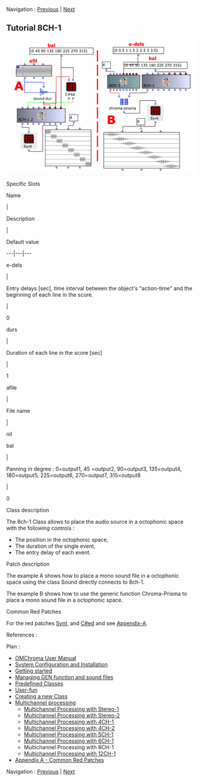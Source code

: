 
Navigation : [Previous](06-6ch-1 "page précédente\(Multichannel
Processing with 6CH-1\)") | [Next](08-12ch-1 "page
suivante\(Multichannel Processing with 12CH-1\)")
## Tutorial 8CH-1

![](../res/8ch-1.png)

Specific Slots

Name

|

Description

|

Default value  
  
---|---|---  
  
e-dels

|

Entry delays [sec], time interval between the object's "action-time" and the
beginning of each line in the score.

|

0  
  
durs

|

Duration of each line in the score [sec]

|

1  
  
afile

|

File name

|

nil  
  
bal

|

Panning in degree : 0=output1, 45 =output2, 90=output3, 135=output4,
180=output5, 225=output6, 270=output7, 315=output8

|

0  
  
Class description

The 8ch-1 Class allows to place the audio source in a octophonic space with
the following controls :

  * The position in the octophonic space,
  * The duration of the single event,
  * The entry delay of each event.

Patch description

The example A shows how to place a mono sound file in a octophonic space using
the class Sound directly connects to 8ch-1.

The example B shows how to use the generic function Chroma-Prisma to place a
mono sound file in a octophonic space.

Common Red Patches

For the red patches [Synt,](Synt) and
[C#ed](Component_number_and_entry_delay) and see
[Appendix-A](A-Appendix-A_Common_red_patches).

References :

Plan :

  * [OMChroma User Manual](OMChroma)
  * [System Configuration and Installation](Installation)
  * [Getting started](Getting_Started)
  * [Managing GEN function and sound files](Managing_GEN_function_and_sound_files)
  * [Predefined Classes](Predefined_classes)
  * [User-fun](User-fun)
  * [Creating a new Class](Creating_a_new_Class)
  * [Multichannel processing](06-Multichannel_processing)
    * [Multichannel Processing with Stereo-1](01-stereo-1)
    * [Multichannel Processing with Stereo-2](02-stereo-2)
    * [Multichannel Processing with 4CH-1](03-4ch-1)
    * [Multichannel Processing with 4CH-2](04-4ch-2)
    * [Multichannel Processing with 5CH-1](05-5ch-1)
    * [Multichannel Processing with 6CH-1](06-6ch-1)
    * Multichannel Processing with 8CH-1
    * [Multichannel Processing with 12CH-1](08-12ch-1)
  * [Appendix A - Common Red Patches](A-Appendix-A_Common_red_patches)

Navigation : [Previous](06-6ch-1 "page précédente\(Multichannel
Processing with 6CH-1\)") | [Next](08-12ch-1 "page
suivante\(Multichannel Processing with 12CH-1\)")
